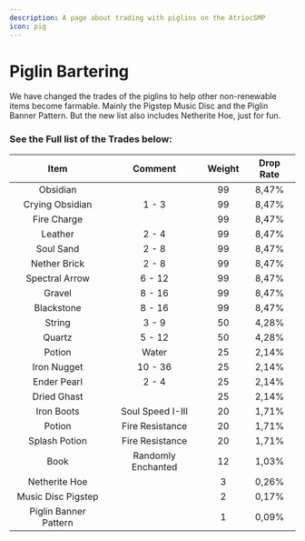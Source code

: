 ```yaml
---
description: A page about trading with piglins on the AtriocSMP
icon: pig
---
```


# Piglin Bartering

We have changed the trades of the piglins to help other non-renewable items become farmable. Mainly the Pigstep Music Disc and the Piglin Banner Pattern. But the new list also includes Netherite Hoe, just for fun.

### See the Full list of the Trades below:

|          Item         |       Comment      | Weight | Drop Rate |
| :-------------------: | :----------------: | :----: | :-------: |
|        Obsidian       |                    |   99   |   8,47%   |
|    Crying Obsidian    |        1 - 3       |   99   |   8,47%   |
|      Fire Charge      |                    |   99   |   8,47%   |
|        Leather        |        2 - 4       |   99   |   8,47%   |
|       Soul Sand       |        2 - 8       |   99   |   8,47%   |
|      Nether Brick     |        2 - 8       |   99   |   8,47%   |
|     Spectral Arrow    |       6 - 12       |   99   |   8,47%   |
|         Gravel        |       8 - 16       |   99   |   8,47%   |
|       Blackstone      |       8 - 16       |   99   |   8,47%   |
|         String        |        3 - 9       |   50   |   4,28%   |
|         Quartz        |       5 - 12       |   50   |   4,28%   |
|         Potion        |        Water       |   25   |   2,14%   |
|      Iron Nugget      |       10 - 36      |   25   |   2,14%   |
|      Ender Pearl      |        2 - 4       |   25   |   2,14%   |
|      Dried Ghast      |                    |   25   |   2,14%   |
|       Iron Boots      |  Soul Speed I-III  |   20   |   1,71%   |
|         Potion        |   Fire Resistance  |   20   |   1,71%   |
|     Splash Potion     |   Fire Resistance  |   20   |   1,71%   |
|          Book         | Randomly Enchanted |   12   |   1,03%   |
|     Netherite Hoe     |                    |    3   |   0,26%   |
|   Music Disc Pigstep  |                    |    2   |   0,17%   |
| Piglin Banner Pattern |                    |    1   |   0,09%   |

